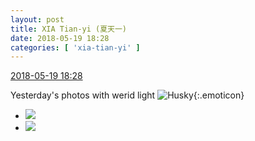 ```yaml
---
layout: post
title: XIA Tian-yi (夏天一)
date: 2018-05-19 18:28
categories: [ 'xia-tian-yi' ]
---
```


<div class="weibo-info">
  <a href="https://weibo.com/6286030291/GhouG0yjW">2018-05-19 18:28</a>
</div>

Yesterday's photos with werid light ![Husky](https://img.t.sinajs.cn/t4/appstyle/expression/ext/normal/22/2018new_erha_org.png){:.emoticon}

<!-- more -->

<ul class="weibo-pic-list-1">
  <li class="weibo-pic">
    <a href="//wx4.sinaimg.cn/mw690/006RpxDlgy1frgtordk5aj31sg2dse87.jpg"><img src="//wx4.sinaimg.cn/thumb150/006RpxDlgy1frgtordk5aj31sg2dse87.jpg"/></a>
  </li>
  <li class="weibo-pic">
    <a href="//wx4.sinaimg.cn/mw690/006RpxDlgy1frgto4wp99j31sg2ds7wn.jpg"><img src="//wx4.sinaimg.cn/thumb150/006RpxDlgy1frgto4wp99j31sg2ds7wn.jpg"/></a>
  </li>
</ul>
